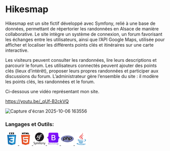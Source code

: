 # Hikesmap

Hikesmap est un site fictif développé avec Symfony, relié à une base de données, permettant de répertorier les randonnées en Alsace de manière collaborative.
Le site intègre un système de connexion, un forum favorisant les échanges entre les utilisateurs, ainsi que l’API Google Maps, utilisée pour afficher et localiser les différents points clés et itinéraires sur une carte interactive.

Les visiteurs peuvent consulter les randonnées, lire leurs descriptions et parcourir le forum.
Les utilisateurs connectés peuvent ajouter des points clés (lieux d’intérêt), proposer leurs propres randonnées et participer aux discussions du forum.
L’administrateur gère l’ensemble du site : il modère les points clés, les randonnées et le forum.

Ci-dessous une vidéo représentant mon site.

https://youtu.be/_qUf-B2ckVQ 

<img width="638" height="354" alt="Capture d'écran 2025-10-06 163556" src="https://github.com/user-attachments/assets/aaed9cb9-9cea-4fe2-9481-04278499b57e" />

<h3 align="left">Langages et Outils:</h3>
<p align="left"> <a href="https://www.w3schools.com/css/" target="_blank" rel="noreferrer"> <img src="https://raw.githubusercontent.com/devicons/devicon/master/icons/css3/css3-original-wordmark.svg" alt="css3" width="40" height="40"/> </a> <a href="https://www.w3.org/html/" target="_blank" rel="noreferrer"> <img src="https://raw.githubusercontent.com/devicons/devicon/master/icons/html5/html5-original-wordmark.svg" alt="html5" width="40" height="40"/> </a> <a href="https://symfony.com/" target="_blank" rel="noreferrer"> <img src="https://raw.githubusercontent.com/devicons/devicon/master/icons/symfony/symfony-original-wordmark.svg" alt="symfony" width="40" height="40"/> </a> <a href="https://getbootstrap.com" target="_blank" rel="noreferrer"> <img src="https://raw.githubusercontent.com/devicons/devicon/master/icons/bootstrap/bootstrap-original-wordmark.svg" alt="bootstrap" width="40" height="40"/> </a>  <a href="https://www.php.net" target="_blank" rel="noreferrer"> <img src="https://raw.githubusercontent.com/devicons/devicon/master/icons/php/php-original.svg" alt="php" width="40" height="40"/> </a> <a href="https://www.java.com" target="_blank" rel="noreferrer"> <img src="https://raw.githubusercontent.com/devicons/devicon/master/icons/java/java-original.svg" alt="java" width="40" height="40"/> </a> </p>


